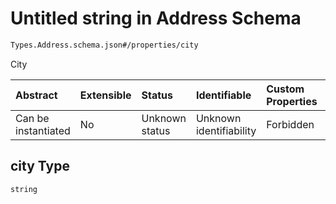 # Untitled string in Address Schema

```txt
Types.Address.schema.json#/properties/city
```

City

| Abstract            | Extensible | Status         | Identifiable            | Custom Properties | Additional Properties | Access Restrictions | Defined In                                                                   |
| :------------------ | :--------- | :------------- | :---------------------- | :---------------- | :-------------------- | :------------------ | :--------------------------------------------------------------------------- |
| Can be instantiated | No         | Unknown status | Unknown identifiability | Forbidden         | Allowed               | none                | [Address.schema.json\*](../types/Address.schema.json "open original schema") |

## city Type

`string`

